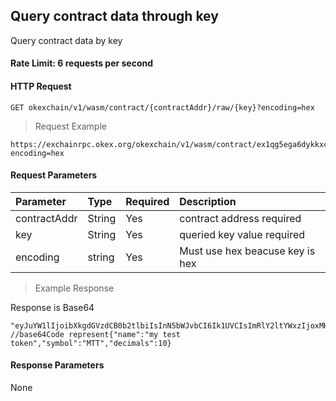 ## Query contract data through key

Query contract data by key

#### Rate Limit: 6 requests per second

#### HTTP Request

`GET okexchain/v1/wasm/contract/{contractAddr}/raw/{key}?encoding=hex`

> Request Example

```wiki
https://exchainrpc.okex.org/okexchain/v1/wasm/contract/ex1qg5ega6dykkxc307y25pecuufrjkxkaggkkxh7nad0vhyhtuhw3s4zjvwg/raw/0006636F6E666967636F6E7374616E7473?encoding=hex
```

#### Request Parameters

| **Parameter** | **Type** | **Required** | **Description**                                                                                                                                                                                                     |
| :------------ | :------- | :----------- | :------------------------------------------------------------------------------------------------------------------------------------------------------------------------------------------------------------------ |
| contractAddr      | String   | Yes           |  contract address required|
| key      | String   | Yes           | queried key value required |
| encoding | string | Yes | Must use hex beacuse key is hex| 

> Example Response

Response is Base64
```shell
"eyJuYW1lIjoibXkgdGVzdCB0b2tlbiIsInN5bWJvbCI6Ik1UVCIsImRlY2ltYWxzIjoxMH0="
//base64Code represent{"name":"my test token","symbol":"MTT","decimals":10}
```

#### Response Parameters

None
